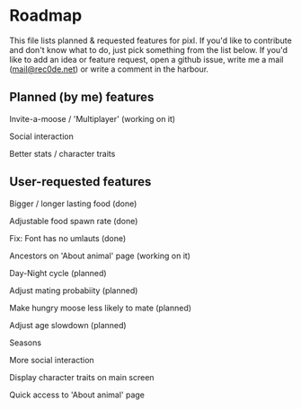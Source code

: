 Roadmap
====
This file lists planned & requested features for pixl.
If you'd like to contribute and don't know what to do, just pick something from the list below.
If you'd like to add an idea or feature request, open a github issue, write me a mail (mail@rec0de.net) or write a comment in the harbour.

## Planned (by me) features
Invite-a-moose / 'Multiplayer' (working on it)

Social interaction

Better stats / character traits


## User-requested features

Bigger / longer lasting food (done)

Adjustable food spawn rate (done)

Fix: Font has no umlauts (done)

Ancestors on 'About animal' page (working on it)

Day-Night cycle (planned)

Adjust mating probabiity (planned)

Make hungry moose less likely to mate (planned)

Adjust age slowdown (planned)

Seasons

More social interaction

Display character traits on main screen

Quick access to 'About animal' page 
